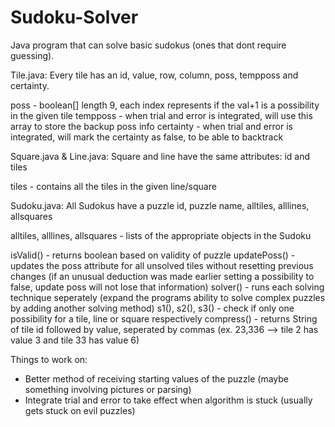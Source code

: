 # Sudoku-Solver
Java program that can solve basic sudokus (ones that dont require guessing).

Tile.java:
Every tile has an id, value, row, column, poss, tempposs and certainty.

poss - boolean[] length 9, each index represents if the val+1 is a possibility in the given tile
tempposs - when trial and error is integrated, will use this array to store the backup poss info
certainty - when trial and error is integrated, will mark the certainty as false, to be able to backtrack

Square.java & Line.java:
Square and line have the same attributes: id and tiles

tiles - contains all the tiles in the given line/square

Sudoku.java:
All Sudokus have a puzzle id, puzzle name, alltiles, alllines, allsquares

alltiles, alllines, allsquares - lists of the appropriate objects in the Sudoku

isValid() - returns boolean based on validity of puzzle
updatePoss() - updates the poss attribute for all unsolved tiles without resetting previous changes
(if an unusual deduction was made earlier setting a possibility to false, update poss will not lose that information)
solver() - runs each solving technique seperately (expand the programs ability to solve complex puzzles by adding another solving method)
s1(), s2(), s3() - check if only one possibility for a tile, line or square respectively
compress() - returns String of tile id followed by value, seperated by commas (ex. 23,336 --> tile 2 has value 3 and tile 33 has value 6)

Things to work on:
- Better method of receiving starting values of the puzzle (maybe something involving pictures or parsing)
- Integrate trial and error to take effect when algorithm is stuck (usually gets stuck on evil puzzles)
